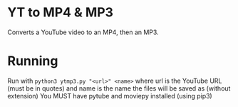 # YT to MP4 & MP3
Converts a YouTube video to an MP4, then an MP3.
# Running
Run with `python3 ytmp3.py "<url>" <name>` where url is the YouTube URL (must be in quotes) and name is the name the files will be saved as (without extension)
You MUST have pytube and moviepy installed (using pip3)
